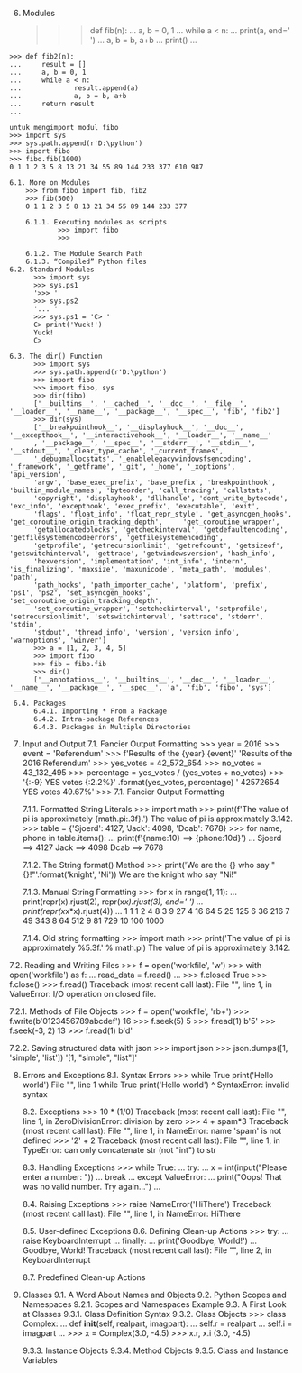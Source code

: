   6. Modules
     >>> def fib(n):
     ...     a, b = 0, 1
     ...     while a < n:
     ...             print(a, end=' ')
     ...             a, b = b, a+b
     ...     print()
     ...
        
    >>> def fib2(n):
    ...     result = []
    ...     a, b = 0, 1
    ...     while a < n:
    ...             result.append(a)
    ...             a, b = b, a+b
    ...     return result
    ...
    
    untuk mengimport modul fibo
    >>> import sys
    >>> sys.path.append(r'D:\python')
    >>> import fibo
    >>> fibo.fib(1000)
    0 1 1 2 3 5 8 13 21 34 55 89 144 233 377 610 987
    
    6.1. More on Modules
        >>> from fibo import fib, fib2
        >>> fib(500)
        0 1 1 2 3 5 8 13 21 34 55 89 144 233 377
        
        6.1.1. Executing modules as scripts
                >>> import fibo
                >>>

        6.1.2. The Module Search Path
        6.1.3. “Compiled” Python files
    6.2. Standard Modules
          >>> import sys
          >>> sys.ps1
          '>>> '
          >>> sys.ps2
          '... '
          >>> sys.ps1 = 'C> '
          C> print('Yuck!')
          Yuck!
          C>
          
    6.3. The dir() Function
          >>> import sys
          >>> sys.path.append(r'D:\python')
          >>> import fibo
          >>> import fibo, sys
          >>> dir(fibo)
          ['__builtins__', '__cached__', '__doc__', '__file__', '__loader__', '__name__', '__package__', '__spec__', 'fib', 'fib2']
          >>> dir(sys)
          ['__breakpointhook__', '__displayhook__', '__doc__', '__excepthook__', '__interactivehook__', '__loader__', '__name__'
          , '__package__', '__spec__', '__stderr__', '__stdin__', '__stdout__', '_clear_type_cache', '_current_frames', 
          '_debugmallocstats', '_enablelegacywindowsfsencoding', '_framework', '_getframe', '_git', '_home', '_xoptions', 'api_version',
          'argv', 'base_exec_prefix', 'base_prefix', 'breakpointhook', 'builtin_module_names', 'byteorder', 'call_tracing', 'callstats',
          'copyright', 'displayhook', 'dllhandle', 'dont_write_bytecode', 'exc_info', 'excepthook', 'exec_prefix', 'executable', 'exit',
          'flags', 'float_info', 'float_repr_style', 'get_asyncgen_hooks', 'get_coroutine_origin_tracking_depth',     'get_coroutine_wrapper',
          'getallocatedblocks', 'getcheckinterval', 'getdefaultencoding', 'getfilesystemencodeerrors', 'getfilesystemencoding',
          'getprofile', 'getrecursionlimit', 'getrefcount', 'getsizeof', 'getswitchinterval', 'gettrace', 'getwindowsversion', 'hash_info',
          'hexversion', 'implementation', 'int_info', 'intern', 'is_finalizing', 'maxsize', 'maxunicode', 'meta_path', 'modules', 'path',
          'path_hooks', 'path_importer_cache', 'platform', 'prefix', 'ps1', 'ps2', 'set_asyncgen_hooks', 'set_coroutine_origin_tracking_depth',
          'set_coroutine_wrapper', 'setcheckinterval', 'setprofile', 'setrecursionlimit', 'setswitchinterval', 'settrace', 'stderr', 'stdin',
          'stdout', 'thread_info', 'version', 'version_info', 'warnoptions', 'winver']
          >>> a = [1, 2, 3, 4, 5]
          >>> import fibo
          >>> fib = fibo.fib
          >>> dir()
          ['__annotations__', '__builtins__', '__doc__', '__loader__', '__name__', '__package__', '__spec__', 'a', 'fib', 'fibo', 'sys']
          
     6.4. Packages
          6.4.1. Importing * From a Package
          6.4.2. Intra-package References
          6.4.3. Packages in Multiple Directories
          
7. Input and Output
    7.1. Fancier Output Formatting
        >>> year = 2016
        >>> event = 'Referendum'
        >>> f'Results of the {year} {event}'
        'Results of the 2016 Referendum'
        >>> yes_votes = 42_572_654
        >>> no_votes = 43_132_495
        >>> percentage = yes_votes / (yes_votes + no_votes)
        >>> '{:-9} YES votes {:2.2%}' .format(yes_votes, percentage)
        ' 42572654 YES votes 49.67%'
        >>> 7.1. Fancier Output Formatting
        
     7.1.1. Formatted String Literals
            >>> import math
            >>> print(f'The value of pi is approximately {math.pi:.3f}.')
            The value of pi is approximately 3.142.
            >>> table = {'Sjoerd': 4127, 'Jack': 4098, 'Dcab': 7678}
            >>> for name, phone in table.items():
            ...     print(f'{name:10} ==> {phone:10d}')
            ...
            Sjoerd     ==>       4127
            Jack       ==>       4098
            Dcab       ==>       7678
            
     7.1.2. The String format() Method
            >>> print('We are the {} who say "{}!"'.format('knight', 'Ni'))
            We are the knight who say "Ni!"
            
     7.1.3. Manual String Formatting
            >>> for x in range(1, 11):
            ...     print(repr(x).rjust(2), repr(x*x).rjust(3), end=' ')
            ...     print(repr(x*x*x).rjust(4))
            ...
             1   1    1
             2   4    8
             3   9   27
             4  16   64
             5  25  125
             6  36  216
             7  49  343
             8  64  512
             9  81  729
            10 100 1000
            
     7.1.4. Old string formatting
            >>> import math
            >>> print('The value of pi is approximately %5.3f.' % math.pi)
            The value of pi is approximately 3.142.
            
7.2. Reading and Writing Files
      >>> f = open('workfile', 'w')
      >>> with open('workfile') as f:
      ...     read_data = f.read()
      ...
      >>> f.closed
      True 
      >>> f.close()
      >>> f.read()
      Traceback (most recent call last):
        File "<stdin>", line 1, in <module>
      ValueError: I/O operation on closed file.
      
   7.2.1. Methods of File Objects
          >>> f = open('workfile', 'rb+')
          >>> f.write(b'0123456789abcdef')
          16
          >>> f.seek(5)
          5
          >>> f.read(1)
          b'5'
          >>> f.seek(-3, 2)
          13
          >>> f.read(1)
          b'd'
          
   7.2.2. Saving structured data with json
          >>> import json
          >>> json.dumps([1, 'simple', 'list'])
          '[1, "simple", "list"]'
 
 8. Errors and Exceptions
    8.1. Syntax Errors
          >>> while True print('Hello world')
            File "<stdin>", line 1
              while True print('Hello world')
                             ^
          SyntaxError: invalid syntax
  
    8.2. Exceptions
          >>> 10 * (1/0)
          Traceback (most recent call last):
            File "<stdin>", line 1, in <module>
          ZeroDivisionError: division by zero
          >>> 4 + spam*3
          Traceback (most recent call last):
            File "<stdin>", line 1, in <module>
          NameError: name 'spam' is not defined
          >>> '2' + 2
          Traceback (most recent call last):
            File "<stdin>", line 1, in <module>
          TypeError: can only concatenate str (not "int") to str
  
    8.3. Handling Exceptions
          >>> while True:
              ...     try:
              ...             x = int(input("Please enter a number: "))
              ...             break
              ...     except ValueError:
              ...             print("Oops! That was no valid number. Try again...")
              ...
              
    8.4. Raising Exceptions
          >>> raise NameError('HiThere')
          Traceback (most recent call last):
            File "<stdin>", line 1, in <module>
          NameError: HiThere
  
    8.5. User-defined Exceptions
    8.6. Defining Clean-up Actions
          >>> try:
          ...     raise KeyboardInterrupt
          ... finally:
          ...     print('Goodbye, World!')
          ...
          Goodbye, World!
          Traceback (most recent call last):
            File "<stdin>", line 2, in <module>
          KeyboardInterrupt
  
    8.7. Predefined Clean-up Actions
 9. Classes
    9.1. A Word About Names and Objects
    9.2. Python Scopes and Namespaces
        9.2.1. Scopes and Namespaces Example
    9.3. A First Look at Classes
        9.3.1. Class Definition Syntax
        9.3.2. Class Objects
                >>> class Complex:
                ...     def __init__(self, realpart, imagpart):
                ...             self.r = realpart
                ...             self.i = imagpart
                ...
                >>> x = Complex(3.0, -4.5)
                >>> x.r, x.i
                (3.0, -4.5)
                
       9.3.3. Instance Objects
       9.3.4. Method Objects
       9.3.5. Class and Instance Variables
       
  
          
          
          
            
            
               

